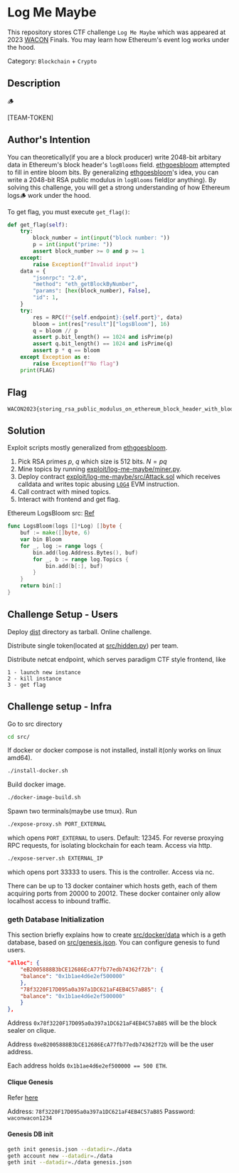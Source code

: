 # Log Me Maybe

This repository stores CTF challenge `Log Me Maybe` which was appeared at 2023 [WACON](https://wacon.world/) Finals. You may learn how Ethereum's event log works under the hood.

Category: `Blockchain` + `Crypto`

## Description

🪵

[TEAM-TOKEN]

## Author's Intention

You can theoretically(if you are a block producer) write 2048-bit arbitary data in Ethereum's block header's `logBlooms` field. [ethgoesbloom] attempted to fill in entire bloom bits. By generalizing [ethgoesbloom]'s idea, you can write a 2048-bit RSA public modulus in `logBlooms` field(or anything). By solving this challenge, you will get a strong understanding of how Ethereum logs🪵 work under the hood.

[ethgoesbloom]: https://github.com/smartcontracts/ethgoesbloom/tree/master

To get flag, you must execute `get_flag()`:
```py
def get_flag(self):
    try:
        block_number = int(input("block number: "))
        p = int(input("prime: "))
        assert block_number >= 0 and p >= 1
    except:
        raise Exception(f"Invalid input")
    data = {
        "jsonrpc": "2.0",
        "method": "eth_getBlockByNumber",
        "params": [hex(block_number), False],
        "id": 1,
    }
    try:
        res = RPC(f"{self.endpoint}:{self.port}", data)
        bloom = int(res["result"]["logsBloom"], 16)
        q = bloom // p
        assert p.bit_length() == 1024 and isPrime(p)
        assert q.bit_length() == 1024 and isPrime(q)
        assert p * q == bloom
    except Exception as e:
        raise Exception(f"No flag")
    print(FLAG)
```

## Flag

```
WACON2023{storing_rsa_public_modulus_on_ethereum_block_header_with_blooms}
```

## Solution

Exploit scripts mostly generalized from [ethgoesbloom].

1. Pick RSA primes $p$, $q$ which size is 512 bits. $N = p q$
2. Mine topics by running [exploit/log-me-maybe/miner.py](https://github.com/pcw109550/log-me-maybe/blob/main/exploit/log-me-maybe/miner.py). 
3. Deploy contract [exploit/log-me-maybe/src/Attack.sol](https://github.com/pcw109550/log-me-maybe/blob/main/exploit/log-me-maybe/src/Attack.sol) which receives calldata and writes topic abusing [`LOG4`](https://ethervm.io/#A4) EVM instruction.
4. Call contract with mined topics.
5. Interact with frontend and get flag.

Ethereum LogsBloom src: [Ref](https://github.com/ethereum/go-ethereum/blob/233db64cc1d083e6251abe768c97e0454e2ca898/core/types/bloom9.go#L119C1-L129C2)

```go
func LogsBloom(logs []*Log) []byte {
	buf := make([]byte, 6)
	var bin Bloom
	for _, log := range logs {
		bin.add(log.Address.Bytes(), buf)
		for _, b := range log.Topics {
			bin.add(b[:], buf)
		}
	}
	return bin[:]
}
```

## Challenge Setup - Users

Deploy [dist](dist) directory as tarball. Online challenge.

Distribute single token(located at [src/hidden.py](src/hidden.py)) per team.

Distribute netcat endpoint, which serves paradigm CTF style frontend, like
```
1 - launch new instance
2 - kill instance
3 - get flag
```

## Challenge setup - Infra

Go to src directory
```sh
cd src/
```

If docker or docker compose is not installed, install it(only works on linux amd64).
```sh
./install-docker.sh
```

Build docker image.
```sh
./docker-image-build.sh
```

Spawn two terminals(maybe use tmux). Run

```sh
./expose-proxy.sh PORT_EXTERNAL
```
which opens `PORT_EXTERNAL` to users. Default: 12345. For reverse proxying RPC requests, for isolating blockchain for each team. Access via http.

```sh
./expose-server.sh EXTERNAL_IP
```
which opens port 33333 to users. This is the controller. Access via nc.

There can be up to 13 docker container which hosts geth, each of them acquiring ports from 20000 to 20012. These docker container only allow localhost access to inbound traffic.

### geth Database Initialization

This section briefly explains how to create [src/docker/data](src/docker/data) which is a geth database, based on [src/genesis.json](src/genesis.json). You can configure genesis to fund users.

```json
"alloc": {
    "eB2005888B3bCE12686EcA77fb77edb74362f72b": {
    "balance": "0x1b1ae4d6e2ef500000"
    },
    "78f3220F17D095a0a397a1DC621aF4EB4C57aB85": {
    "balance": "0x1b1ae4d6e2ef500000"
    }
},
```

Address `0x78f3220F17D095a0a397a1DC621aF4EB4C57aB85` will be the block sealer on clique.

Address `0xeB2005888B3bCE12686EcA77fb77edb74362f72b` will be the user address.

Each address holds `0x1b1ae4d6e2ef500000 == 500 ETH`.

#### Clique Genesis

Refer [here](https://ethereum.stackexchange.com/questions/51091/clique-genesis-file)

Address: `78f3220F17D095a0a397a1DC621aF4EB4C57aB85`
Password: `waconwacon1234`

#### Genesis DB init

```sh
geth init genesis.json --datadir=./data
geth account new --datadir=./data
geth init --datadir=./data genesis.json
```
